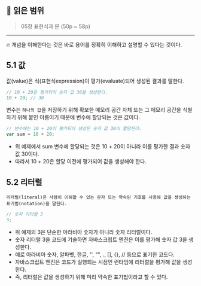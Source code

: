 ## 📔 **읽은 범위**

> 05장 표현식과 문 (50p ~ 58p)

---

🔥 개념을 이해한다는 것은 바로 용어를 정확히 이해하고 설명할 수 있다는 것이다.

## 5.1 값

값(value)은 식(표현식expression)이 평가(evaluate)되어 생성된 결과를 말한다.

```javascript
// 10 + 20은 평가되어 숫자 값 30을 생성한다.
10 + 20; // 30
```

변수는 `하나의 값`을 저장하기 위해 확보한 메모리 공간 자체 또는 그 메모리 공간을 식별하기 위해 붙인 이름이기 때문에 변수에 할당되는 것은 값이다.

```javascript
// 변수에는 10 + 20이 평가되어 생성된 숫자 값 30이 할당된다.
var sum = 10 + 20;
```

- 위 예제에서 sum 변수에 할당되는 것은 10 + 20이 아니라 이를 평가한 결과 숫자 값 30이다.
- 따라서 10 + 20은 할당 이전에 평가되어 값을 생성해야 한다.

## 5.2 리터럴

`리터럴(literal)은 사람이 이해할 수 있는 문자 또는 약속된 기호를 사용해 값을 생성하는 표기법(notation)을 말한다.`

```javascript
// 숫자 리터럴 3
3;
```

- 위 예제의 3은 단순한 아라비아 숫자가 아니라 숫자 리터럴이다.
- 숫자 리터럴 3을 코드에 기술하면 자바스크립트 엔진은 이를 평가해 숫자 값 3을 생성한다.
- 예로 아라비아 숫자, 알파벳, 한글, '', "", ., [], {}, // 등으로 표기한 코드다.
- 자바스크립트 엔진은 코드가 실행되는 시점인 런타임에 리터럴을 평가해 값을 생성한다.
- 즉, 리터럴은 값을 생성하기 위해 미리 약속한 표기법이라고 할 수 있다.
